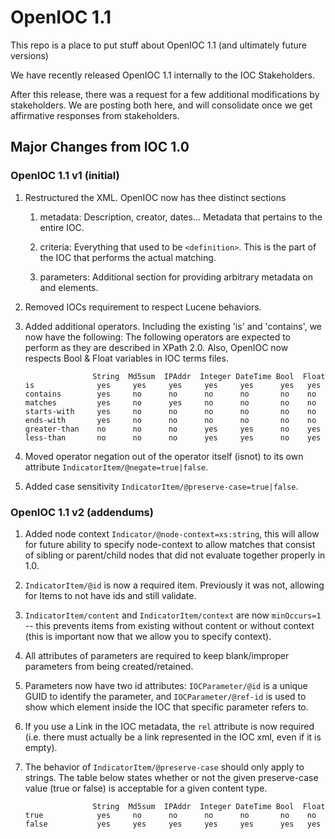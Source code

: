 # OpenIOC 1.1

This repo is a place to put stuff about OpenIOC 1.1 (and ultimately future versions)

We have recently released OpenIOC 1.1 internally to the IOC Stakeholders.

After this release, there was a request for a few additional modifications by stakeholders. We are posting both here, and will consolidate once we get affirmative responses from stakeholders.

## Major Changes from IOC 1.0

### OpenIOC 1.1 v1 (initial)


1. Restructured the XML. OpenIOC now has thee distinct sections

    1. metadata: Description, creator, dates... Metadata that pertains to the entire IOC.

    1. criteria: Everything that used to be `<definition>`. This is the part of the IOC that performs the actual matching.

    1. parameters: Additional section for providing arbitrary metadata on
       <Indicator> and <IndicatorItem> elements.

1. Removed IOCs requirement to respect Lucene behaviors.

1. Added additional operators. Including the existing 'is' and 'contains', we
    now have the following: The following operators are expected to perform as
    they are described in XPath 2.0. Also, OpenIOC now respects Bool & Float variables in IOC terms files.

    ```
                   String  Md5sum  IPAddr  Integer DateTime Bool  Float
    is              yes     yes     yes     yes     yes      yes   yes
    contains        yes     no      no      no      no       no    no
    matches         yes     no      yes     no      no       no    no
    starts-with     yes     no      no      no      no       no    no
    ends-with       yes     no      no      no      no       no    no
    greater-than    no      no      no      yes     yes      no    yes
    less-than       no      no      no      yes     yes      no    yes
    ```

1. Moved operator negation out of the operator itself (isnot) to its own
    attribute `IndicatorItem/@negate=true|false`.

1. Added case sensitivity `IndicatorItem/@preserve-case=true|false`.

### OpenIOC 1.1 v2 (addendums)

1. Added node context `Indicator/@node-context=xs:string`, this will allow for future ability to specify node-context to allow matches that consist of sibling or parent/child nodes that did not evaluate together properly in 1.0.

1. `IndicatorItem/@id` is now a required item. Previously it was not, allowing for Items to not have ids and still validate.

1. `IndicatorItem/content` and `IndicatorItem/context` are now `minOccurs=1` -- this prevents items from existing without content or without context (this is important now that we allow you to specify context).

1. All attributes of parameters are required to keep blank/improper parameters from being created/retained.

1. Parameters now have two id attributes: `IOCParameter/@id` is a unique GUID to identify the parameter, and `IOCParameter/@ref-id` is used to show which element inside the IOC that specific parameter refers to.

1. If you use a Link in the IOC metadata, the `rel` attribute is now required (i.e. there must actually be a link represented in the IOC xml, even if it is empty).

1. The behavior of `IndicatorItem/@preserve-case` should only apply to strings.  The table below states whether or not the given preserve-case value (true or false) is acceptable for a given content type.

    ```
                   String  Md5sum  IPAddr  Integer DateTime Bool  Float
    true            yes     no      no      no      no       no    no
    false           yes     yes     yes     yes     yes      yes   yes
    ```